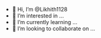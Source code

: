 - 👋 Hi, I’m @Likhith1128
- 👀 I’m interested in ...
- 🌱 I’m currently learning ...
- 💞️ I’m looking to collaborate on ...

<!---
Likhith1128/Likhith1128 is a ✨ special ✨ repository because its `README.md` (this file) appears on your GitHub profile.
You can click the Preview link to take a look at your changes.
--->
